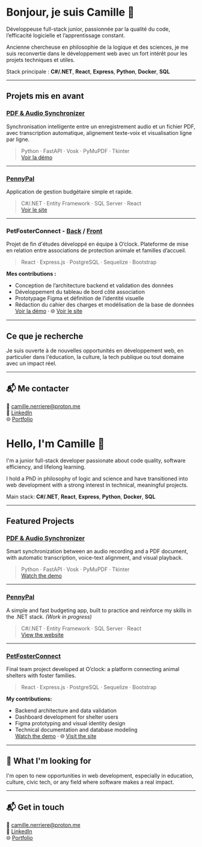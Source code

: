 # Bonjour, je suis Camille 👋

Développeuse full-stack junior, passionnée par la qualité du code, l’efficacité logicielle et l’apprentissage constant.

Ancienne chercheuse en philosophie de la logique et des sciences, je me suis reconvertie dans le développement web avec un fort intérêt pour les projets techniques et utiles.

Stack principale : **C#/.NET**, **React**, **Express**, **Python**, **Docker**, **SQL**

---

## Projets mis en avant

###  [PDF & Audio Synchronizer](https://github.com/CamilleNerriere/Pdf_Audio_Synchronizer)  
Synchronisation intelligente entre un enregistrement audio et un fichier PDF, avec transcription automatique, alignement texte-voix et visualisation ligne par ligne.

> Python · FastAPI · Vosk · PyMuPDF · Tkinter  
 [Voir la démo](https://www.youtube.com/watch?v=N4dsNjVjd44)

---

###  [PennyPal](https://github.com/CamilleNerriere/PennyPal)  
Application de gestion budgétaire simple et rapide. 

> C#/.NET · Entity Framework · SQL Server · React  
[Voir le site](https://www.pennypal.dev)

---

###  PetFosterConnect - [Back](https://github.com/CamilleNerriere/PetFosterConnect-Back) / [Front](https://github.com/CamilleNerriere/PetFosterConnect-Front)
Projet de fin d'études développé en équipe à O’clock. Plateforme de mise en relation entre associations de protection animale et familles d’accueil.

> React · Express.js · PostgreSQL · Sequelize · Bootstrap

**Mes contributions :**
- Conception de l’architecture backend et validation des données
- Développement du tableau de bord côté association
- Prototypage Figma et définition de l’identité visuelle
- Rédaction du cahier des charges et modélisation de la base de données  
   [Voir la démo](https://youtu.be/bf4QWnOiBJs) · 🌐 [Voir le site](https://petfosterconnect.onrender.com/)

---

##  Ce que je recherche

Je suis ouverte à de nouvelles opportunités en développement web, en particulier dans l'éducation, la culture, la tech publique ou tout domaine avec un impact réel.

---

## 📬 Me contacter

📧 camille.nerriere@proton.me  
💼 [LinkedIn](https://www.linkedin.com/in/camillenerriere/)  
🌐 [Portfolio](https://camillenerriere.github.io/about/)


# Hello, I'm Camille 👋

I'm a junior full-stack developer passionate about code quality, software efficiency, and lifelong learning.

I hold a PhD in philosophy of logic and science and have transitioned into web development with a strong interest in technical, meaningful projects.

Main stack: **C#/.NET**, **React**, **Express**, **Python**, **Docker**, **SQL**

---

## Featured Projects

###  [PDF & Audio Synchronizer](https://github.com/CamilleNerriere/Pdf_Audio_Synchronizer)  
Smart synchronization between an audio recording and a PDF document, with automatic transcription, voice-text alignment, and visual playback.

> Python · FastAPI · Vosk · PyMuPDF · Tkinter  
 [Watch the demo](https://www.youtube.com/watch?v=N4dsNjVjd44)

---

###  [PennyPal](https://github.com/CamilleNerriere/PennyPal)  
A simple and fast budgeting app, built to practice and reinforce my skills in the .NET stack. *(Work in progress)*

> C#/.NET · Entity Framework · SQL Server · React  
[View the website](https://www.pennypal.dev)

---

### [PetFosterConnect](https://github.com/CamilleNerriere/PetFosterConnect)  
Final team project developed at O’clock: a platform connecting animal shelters with foster families.

> React · Express.js · PostgreSQL · Sequelize · Bootstrap

**My contributions:**
- Backend architecture and data validation
- Dashboard development for shelter users
- Figma prototyping and visual identity design
- Technical documentation and database modeling  
  [Watch the demo](https://youtu.be/bf4QWnOiBJs) · 🌐 [Visit the site](https://petfosterconnect.onrender.com/)

---

## 🤝 What I'm looking for

I'm open to new opportunities in web development, especially in education, culture, civic tech, or any field where software makes a real impact.

---

## 📬 Get in touch

📧 camille.nerriere@proton.me  
💼 [LinkedIn](https://www.linkedin.com/in/camillenerriere/)  
🌐 [Portfolio](https://camillenerriere.github.io/about/)

